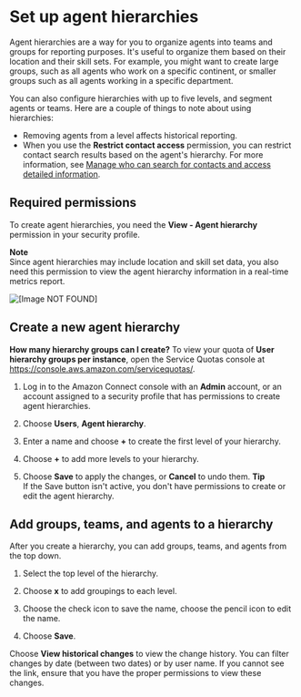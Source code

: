# Set up agent hierarchies<a name="agent-hierarchy"></a>

 Agent hierarchies are a way for you to organize agents into teams and groups for reporting purposes\. It's useful to organize them based on their location and their skill sets\. For example, you might want to create large groups, such as all agents who work on a specific continent, or smaller groups such as all agents working in a specific department\. 

You can also configure hierarchies with up to five levels, and segment agents or teams\. Here are a couple of things to note about using hierarchies:
+ Removing agents from a level affects historical reporting\.
+ When you use the **Restrict contact access** permission, you can restrict contact search results based on the agent's hierarchy\. For more information, see [Manage who can search for contacts and access detailed information](contact-search.md#required-permissions-search-contacts)\.

## Required permissions<a name="permissions-agent-hierarchy"></a>

To create agent hierarchies, you need the **View \- Agent hierarchy** permission in your security profile\. 

**Note**  
Since agent hierarchies may include location and skill set data, you also need this permission to view the agent hierarchy information in a real\-time metrics report\.

![\[Image NOT FOUND\]](http://docs.aws.amazon.com/connect/latest/adminguide/images/permission-agent-hierarchy.png)

## Create a new agent hierarchy<a name="new-agent-hierarchy"></a>

**How many hierarchy groups can I create?** To view your quota of **User hierarchy groups per instance**, open the Service Quotas console at [https://console\.aws\.amazon\.com/servicequotas/](https://console.aws.amazon.com/servicequotas/)\.

1. Log in to the Amazon Connect console with an **Admin** account, or an account assigned to a security profile that has permissions to create agent hierarchies\.

1. Choose **Users**, **Agent hierarchy**\.

1. Enter a name and choose **\+** to create the first level of your hierarchy\.

1. Choose **\+** to add more levels to your hierarchy\.

1. Choose **Save** to apply the changes, or **Cancel** to undo them\.
**Tip**  
If the Save button isn't active, you don't have permissions to create or edit the agent hierarchy\.

## Add groups, teams, and agents to a hierarchy<a name="add-groups-teams-agents-hierarchy"></a>

After you create a hierarchy, you can add groups, teams, and agents from the top down\.

1. Select the top level of the hierarchy\.

1. Choose **x** to add groupings to each level\.

1. Choose the check icon to save the name, choose the pencil icon to edit the name\.

1. Choose **Save**\.

Choose **View historical changes** to view the change history\. You can filter changes by date \(between two dates\) or by user name\. If you cannot see the link, ensure that you have the proper permissions to view these changes\.
